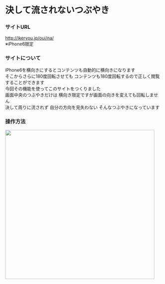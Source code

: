 決して流されないつぶやき
========

### サイトURL ###
http://ikeryou.jp/oui/na/<br>
※iPhone6限定

### サイトについて ###
iPhone6を横向きにするとコンテンツも自動的に横向きになります<br>
そこからさらに180度回転させても コンテンツも180度回転するので正しく閲覧することができます<br>
今回その機能を使ってこのサイトをつくりました<br>
画面中央のつぶやきだけは 横向き限定ですが画面の向きを変えても回転しません<br>
決して周りに流されず 自分の方向を見失わない そんなつぶやきになっています

### 操作方法 ###
<img src="http://ikeryou.jp/oui/na/sample.gif" width="480" height="480">
